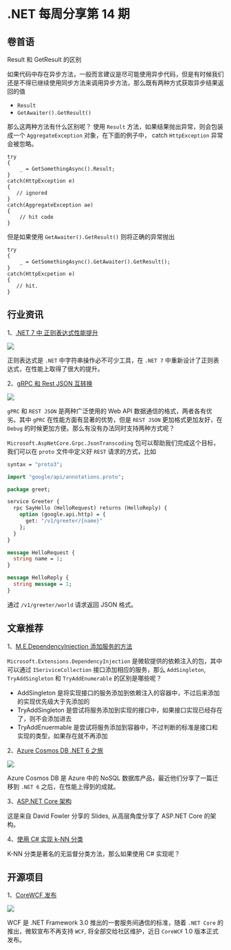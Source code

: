 # .NET 每周分享第 14 期

## 卷首语

Result 和 GetResult 的区别

如果代码中存在异步方法，一般而言建议是尽可能使用异步代码，但是有时候我们还是不得已继续使用同步方法来调用异步方法，那么既有两种方式获取异步结果返回的值

- `Result`
- `GetAwaiter().GetResult()`

那么这两种方法有什么区别呢？
使用 `Result` 方法，如果结果抛出异常，则会包装成一个 `AggregateException` 对象，在下面的例子中， catch `HttpException` 异常会被忽略。

```Csharp
try
{
    _ = GetSomethingAsync().Result;
}
catch(HttpException e)
{
   // ignored
}
catch(AggregateException ae)
{
    // hit code
}
```

但是如果使用 `GetAwaiter().GetResult()` 则将正确的异常抛出

```Csharp
try
{
    _ = GetSomethingAsync().GetAwaiter().GetResult();
}
catch(HttpExcpetion e)
{
   // hit.
}
```

## 行业资讯

1、[.NET 7 中 正则表达式性能提升](https://devblogs.microsoft.com/dotnet/regular-expression-improvements-in-dotnet-7/)

![](https://dotnetweeklyimages.blob.core.windows.net/014/regex.jpeg)

正则表达式是 `.NET` 中字符串操作必不可少工具，在 `.NET 7` 中重新设计了正则表达式，在性能上取得了很大的提升。

2、[gRPC 和 Rest JSON 互转换](https://devblogs.microsoft.com/dotnet/announcing-grpc-json-transcoding-for-dotnet/)

![](https://dotnetweeklyimages.blob.core.windows.net/014/gprcjson.png)

`gPRC` 和 `REST JSON` 是两种广泛使用的 Web API 数据通信的格式，两者各有优劣。其中 `gPRC` 在性能方面有显著的优势，但是 `REST JSON` 更加格式更加友好，在 `Debug` 的时候更加方便。那么有没有办法同时支持两种方式呢？

`Microsoft.AspNetCore.Grpc.JsonTranscoding` 包可以帮助我们完成这个目标，我们可以在 `proto` 文件中定义好 `REST` 请求的方式，比如

```proto
syntax = "proto3";

import "google/api/annotations.proto";

package greet;

service Greeter {
  rpc SayHello (HelloRequest) returns (HelloReply) {
    option (google.api.http) = {
      get: "/v1/greeter/{name}"
    };
  }
}

message HelloRequest {
  string name = 1;
}

message HelloReply {
  string message = 1;
}
```

通过 `/v1/greeter/world` 请求返回 JSON 格式。

## 文章推荐

1、[M.E.DependencyInjection 添加服务的方法](https://www.youtube.com/watch?v=iQ8cNI7a6mk&ab_channel=NickChapsas)

`Microsoft.Extensions.DependencyInjection` 是微软提供的依赖注入的包，其中可以通过 `ISeriviceCollection` 接口添加相应的服务，那么 `AddSingleton`, `TryAddSingleton` 和 `TryAddEnumerable` 的区别是哪些呢？

- AddSingleton 是将实现接口的服务添加到依赖注入的容器中，不过后来添加的实现优先级大于先添加的
- TryAddSingleton 是尝试将服务添加到实现的接口中，如果接口实现已经存在了，则不会添加进去
- TryAddEnuermable 是尝试将服务添加到容器中，不过判断的标准是接口和实现的类型，如果存在就不再添加

2、[Azure Cosmos DB .NET 6 之旅](https://devblogs.microsoft.com/dotnet/the-azure-cosmos-db-journey-to-net-6/)

![](https://dotnetweeklyimages.blob.core.windows.net/014/cosmosdb.jpeg)

Azure Cosmos DB 是 Azure 中的 NoSQL 数据库产品，最近他们分享了一篇迁移到 `.NET 6` 之后，在性能上得到的成就。

3、[ASP.NET Core 架构](https://speakerdeck.com/davidfowl/asp-dot-net-core-architecture-overview)

这是来自 David Fowler 分享的 Slides, 从高层角度分享了 ASP.NET Core 的架构。

4、[使用 C# 实现 k-NN 分类](https://visualstudiomagazine.com/articles/2022/05/19/weighted-k-nn-classification.aspx)

K-NN 分类是著名的无监督分类方法，那么如果使用 C# 实现呢？

## 开源项目

1、[CoreWCF 发布](https://github.com/corewcf/corewcf)

![](https://dotnetweeklyimages.blob.core.windows.net/014/wcf.png)

WCF 是 .NET Framework 3.0 推出的一套服务间通信的标准，随着 `.NET Core` 的推出，微软宣布不再支持 `WCF`, 将全部交给社区维护，近日 `CoreWCF` 1.0 版本正式发布。
